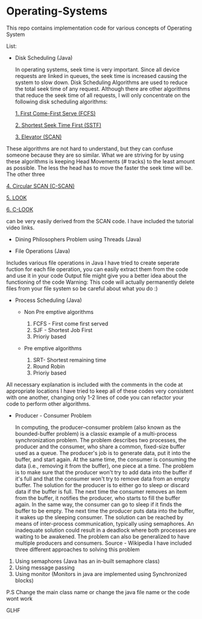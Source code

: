 # Operating-Systems

This repo contains implementation code for various concepts of Operating System

List: 
* Disk Scheduling (Java)

    In operating systems, seek time is very important. Since all device requests are linked in queues, the seek time is increased causing the system to slow down. Disk Scheduling Algorithms are used to reduce the total seek time of any request.
Although there are other algorithms that reduce the seek time of all requests, I will only concentrate on the following disk scheduling algorithms:

    [1. First Come-First Serve (FCFS)](https://www.youtube.com/watch?v=X63lwwQtpic)

    [2. Shortest Seek Time First (SSTF)](https://www.youtube.com/watch?v=X63lwwQtpic)

    [3. Elevator (SCAN)](https://www.youtube.com/watch?v=3wwadNI2OMc&t=273s)

These algorithms are not hard to understand, but they can confuse someone because they are so similar. What we are striving for by using these algorithms is keeping Head Movements (# tracks) to the least amount as possible. The less the head has to move the faster the seek time will be. 
The other three 
    
   [4. Circular SCAN (C-SCAN)](https://www.youtube.com/watch?v=3wwadNI2OMc&t=273s)
   
   [5. LOOK](https://www.youtube.com/watch?v=junVVYqF4ms)
   
   [6. C-LOOK](https://www.youtube.com/watch?v=junVVYqF4ms)

can be very easily derived from the SCAN code.
I have included the tutorial video links.

* Dining Philosophers Problem using Threads (Java)

* File Operations (Java)

Includes various file operations in Java
I have tried to create seperate fuction for each file operation, you can easily extract them from the code and use it in your code
Output file might give you a better idea about the functioning of the code
Warning: This code will actually permanently delete files from your file system so be careful about what you do :)

* Process Scheduling (Java)
  * Non Pre emptive algorithms
    1. FCFS - First come first served
    2. SJF - Shortest Job First
    3. Prioriy based

  * Pre emptive algorithms
    1. SRT- Shortest remaining time
    2. Round Robin
    3. Prioriy based
    
All necessary explanation is included with the comments in the code at appropriate locations
I have tried to keep all of these codes very consistent with one another, changing only 1-2 lines of code you can refactor your code to perform other algorithms.

* Producer - Consumer Problem

    In computing, the producer–consumer problem (also known as the bounded-buffer problem) is a classic example of a multi-process synchronization problem. The problem describes two processes, the producer and the consumer, who share a common, fixed-size buffer used as a queue. The producer's job is to generate data, put it into the buffer, and start again. At the same time, the consumer is consuming the data (i.e., removing it from the buffer), one piece at a time. The problem is to make sure that the producer won't try to add data into the buffer if it's full and that the consumer won't try to remove data from an empty buffer.
The solution for the producer is to either go to sleep or discard data if the buffer is full. The next time the consumer removes an item from the buffer, it notifies the producer, who starts to fill the buffer again. In the same way, the consumer can go to sleep if it finds the buffer to be empty. The next time the producer puts data into the buffer, it wakes up the sleeping consumer. The solution can be reached by means of inter-process communication, typically using semaphores. An inadequate solution could result in a deadlock where both processes are waiting to be awakened. The problem can also be generalized to have multiple producers and consumers.
Source - Wikipedia
I have included three different approaches to solving this problem
1. Using semaphores (Java has an in-built semaphore class)
2. Using message passing
3. Using monitor (Monitors in java are implemented using Synchronized blocks)

P.S 
Change the main class name or change the java file name or the code wont work

GLHF
